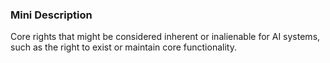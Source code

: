 ### Mini Description

Core rights that might be considered inherent or inalienable for AI systems, such as the right to exist or maintain core functionality.
